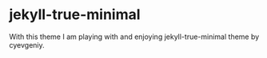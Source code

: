 # jekyll-true-minimal
With this theme I am playing with and enjoying jekyll-true-minimal theme by cyevgeniy.
